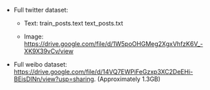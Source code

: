 - Full twitter dataset:

  - Text: train_posts.text text_posts.txt

  - Image: https://drive.google.com/file/d/1W5poOHGMeg2XgxVhfzK6V_-XK9X39vCv/view

- Full weibo dataset: https://drive.google.com/file/d/14VQ7EWPiFeGzxp3XC2DeEHi-BEisDINn/view?usp=sharing. (Approximately 1.3GB)
